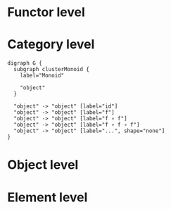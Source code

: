 

# Functor level

<!-- TODO monoid as F-algebra -->

# Category level

<!-- TODO monoid as category -->

```graphviz
digraph G {
  subgraph clusterMonoid {
    label="Monoid"
    
    "object"
  }

  "object" -> "object" [label="id"]
  "object" -> "object" [label="f"]
  "object" -> "object" [label="f ∘ f"]
  "object" -> "object" [label="f ∘ f ∘ f"]
  "object" -> "object" [label="...", shape="none"]
}
```

# Object level

<!-- TODO monoid as strict monoidal category -->

# Element level

<!-- TODO monoid as algebraic structure -->

